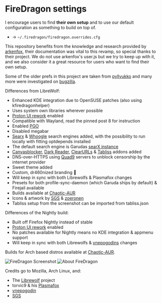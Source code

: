 # FireDragon settings

I encourage users to find **their own setup** and to use our default configuration as something to build on top of.
- -> `~/.firedragon/firedragon.overrides.cfg`

This repository benefits from the knowledge and research provided by [arkenfox](https://github.com/arkenfox), their documentation was vital to this revamp, so special thanks to their project.
We do not use arkenfox's user.js but we try to keep up with it, and we also consider it a great resource for users who want to find their own setup.

Some of the older prefs in this project are taken from [pyllyukko](https://github.com/pyllyukko/user.js/) and many more were investigated on [bugzilla](https://bugzilla.mozilla.org/home).

Differences from LibreWolf:

- Enhanced KDE integration due to OpenSUSE patches (also using kfiredragonhelper)
- Uses system own libraries wherever possible
- [Proton UI rework](https://wiki.mozilla.org/Firefox/Proton) enabled
- Compatible with Wayland, read the pinned post 8 for instruction
- Enabled [PGO](https://developer.mozilla.org/en-US/docs/Mozilla/Developer_guide/Build_Instructions/Building_with_Profile-Guided_Optimization)
- Disabled megabar
- [Searx](https://searx.garudalinux.org/) & [Whoogle](https://search.garudalinux.org/) search engines added, with the possibility to run locally with fitting optdepends installed
- The default search engine is Garudas [searX instance](https://searx.garudalinux.org)
- [Canvasblocker](https://addons.mozilla.org/en-US/firefox/addon/canvasblocker/), [Dark Reader](https://addons.mozilla.org/en-US/firefox/addon/darkreader/), [ClearURLs](https://addons.mozilla.org/de/firefox/addon/clearurls/) & [Tabliss](https://addons.mozilla.org/en-US/firefox/addon/tabliss/) addons added 
- DNS-over-HTTPS using [Quad9](https://quad9.net) servers to unblock censorship by the internet provider
- Sweet theme added
- Custom, dr460nized branding :dragon:
- Will keep in sync with both Librewolfs & Plasmafox changes
- Presets for both profile-sync-daemon (which Garuda ships by default) & Firejail available
- Builds available at [Chaotic-AUR](https://chaotic.cx)
- Icons & artwork by [SGS](https://gitlab.com/SGSm) & [zoeronen](https://gitlab.com/zoeronen)
- Tabliss setup from the screenshot can be imported from tabliss.json

Differences of the Nightly build:

- Built off Firefox Nightly instead of stable
- [Proton UI rework](https://wiki.mozilla.org/Firefox/Proton) enabled
- No patches available for Nightly means no KDE integration & appmenu support
- Will keep in sync with both Librewolfs & [vnepogodins](https://aur.archlinux.org/account/vnepogodin) changes

Builds for Arch based distros available at [Chaotic-AUR](https://aur.chaotic.cx).

<img src="https://gitlab.com/dr460nf1r3/dragonwolf-settings/-/raw/master/home.png/" alt="FireDragon Screenshot">
<img src="https://gitlab.com/dr460nf1r3/dragonwolf-settings/-/raw/master/about.png/" alt="About FireDragon" >


Credits go to Mozilla, Arch Linux, and:

- The [Librewolf](https://librewolf-community.gitlab.io/) project
- torvic9 & his [Plasmafox](https://github.com/torvic9/plasmafox)
- [vnepogodin](https://aur.archlinux.org/account/vnepogodin)
- [SGS](https://gitlab.com/SGSm)
